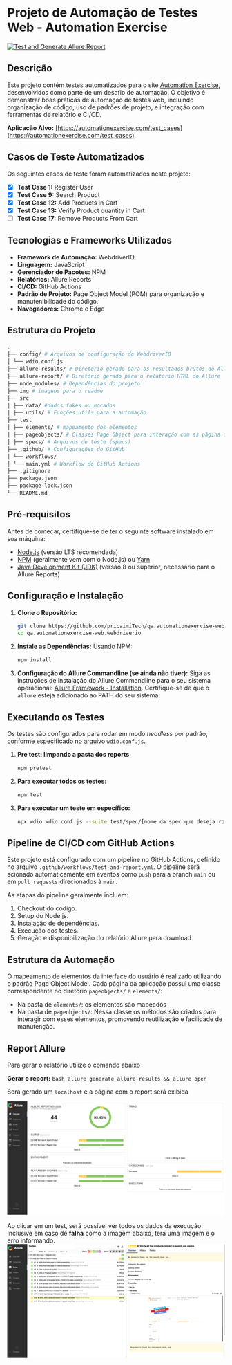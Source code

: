# Projeto de Automação de Testes Web - Automation Exercise
[![Test and Generate Allure Report](https://github.com/pricaimiTech/qa.automationexercise-web.webdriverio/actions/workflows/test-and-report.yml/badge.svg)](https://github.com/pricaimiTech/qa.automationexercise-web.webdriverio/actions/workflows/test-and-report.yml)

## Descrição

Este projeto contém testes automatizados para o site [Automation Exercise](https://automationexercise.com/), desenvolvidos como parte de um desafio de automação. O objetivo é demonstrar boas práticas de automação de testes web, incluindo organização de código, uso de padrões de projeto, e integração com ferramentas de relatório e CI/CD.

**Aplicação Alvo:** [https://automationexercise.com/test_cases](https://automationexercise.com/test_cases)

## Casos de Teste Automatizados

Os seguintes casos de teste foram automatizados neste projeto:

- [x]  **Test Case 1:** Register User
- [x]  **Test Case 9:** Search Product
- [x]  **Test Case 12:** Add Products in Cart
- [x]  **Test Case 13:** Verify Product quantity in Cart
- [ ]  **Test Case 17:** Remove Products From Cart

## Tecnologias e Frameworks Utilizados

*   **Framework de Automação:** WebdriverIO
*   **Linguagem:** JavaScript
*   **Gerenciador de Pacotes:** NPM
*   **Relatórios:** Allure Reports
*   **CI/CD:** GitHub Actions
*   **Padrão de Projeto:** Page Object Model (POM) para organização e manutenibilidade do código.
*   **Navegadores:** Chrome e Edge


## Estrutura do Projeto

```bash
. 
├── config/ # Arquivos de configuração do WebdriverIO 
│ └── wdio.conf.js 
├── allure-results/ # Diretório gerado para os resultados brutos do Allure 
├── allure-report/ # Diretório gerado para o relatório HTML do Allure 
├── node_modules/ # Dependências do projeto 
├── img # imagens para o readme
├── src
│ ├── data/ #dados fakes ou mocados 
│ ├── utils/ # Funções utils para a automação
├── test
│ ├── elements/ # mapeamento dos elementos 
│ ├── pageobjects/ # Classes Page Object para interação com as página da aplicação 
│ ├── specs/ # Arquivos de teste (specs) 
├── .github/ # Configurações do GitHub 
│ └── workflows/ 
│ └── main.yml # Workflow do GitHub Actions 
├── .gitignore 
├── package.json 
├── package-lock.json 
└── README.md
``` 


## Pré-requisitos

Antes de começar, certifique-se de ter o seguinte software instalado em sua máquina:

*   [Node.js](https://nodejs.org/) (versão LTS recomendada)
*   [NPM](https://www.npmjs.com/) (geralmente vem com o Node.js) ou [Yarn](https://yarnpkg.com/)
*   [Java Development Kit (JDK)](https://www.oracle.com/java/technologies/javase-jdk11-downloads.html) (versão 8 ou superior, necessário para o Allure Reports)

## Configuração e Instalação

1.  **Clone o Repositório:**
    ```bash
    git clone https://github.com/pricaimiTech/qa.automationexercise-web.webdriverio.git
    cd qa.automationexercise-web.webdriverio
    ```

2.  **Instale as Dependências:**
    Usando NPM:
    ```bash
    npm install
    ```

3.  **Configuração do Allure Commandline (se ainda não tiver):**
    Siga as instruções de instalação do Allure Commandline para o seu sistema operacional: [Allure Framework - Installation](https://allurereport.org/docs/gettingstarted-installation/).
    Certifique-se de que o `allure` esteja adicionado ao PATH do seu sistema.

## Executando os Testes

Os testes são configurados para rodar em modo *headless* por padrão, conforme especificado no arquivo `wdio.conf.js`.

1.  **Pre test: limpando a pasta dos reports**
    ```bash
    npm pretest
    ```

2.  **Para executar todos os testes:**
    ```bash
    npm test
    ```

3.  **Para executar um teste em específico:**
    ```bash
    npx wdio wdio.conf.js --suite test/spec/[nome da spec que deseja rodar]
    ```


## Pipeline de CI/CD com GitHub Actions

Este projeto está configurado com um pipeline no GitHub Actions, definido no arquivo `.github/workflows/test-and-report.yml`.
O pipeline será acionado automaticamente em eventos como `push` para a branch `main` ou em `pull requests` direcionados à `main`.

As etapas do pipeline geralmente incluem:
1.  Checkout do código.
2.  Setup do Node.js.
3.  Instalação de dependências.
4.  Execução dos testes.
5.  Geração e disponibilização do relatório Allure para download

## Estrutura da Automação

O mapeamento de elementos da interface do usuário é realizado utilizando o padrão Page Object Model. Cada página da aplicação possui uma classe correspondente no diretório `pageobjects/` e `elements/`: 
- Na pasta de `elements/`: os elementos são mapeados 
- Na pasta de `pageobjects/`: Nessa classe os métodos são criados para interagir com esses elementos, promovendo reutilização e facilidade de manutenção.

## Report Allure 


Para gerar o relatório utilize o comando abaixo

**Gerar o report:**
    ```bash
    allure generate allure-results && allure open
    ```

Será gerado um `localhost` e a página com o report será exibida 

![allure open](img/allure-open.png)


Ao clicar em um test, será possível ver todos os dados da execução. Inclusive em caso de **falha** como a imagem abaixo, terá uma imagem e o erro informando.
![allure explore](img/allure-explore.png)

